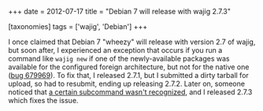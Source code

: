 +++
date = 2012-07-17
title = "Debian 7 will release with wajig 2.7.3"

[taxonomies]
tags = ['wajig', 'Debian']
+++

I once claimed that Debian 7 \"wheezy\" will release with version 2.7 of
wajig, but soon after, I experienced an exception that occurs if you run
a command like `wajig new` if one of the newly-available packages was
available for the configured foreign architecture, but not for the
native one ([bug 679969]). To fix that, I released 2.7.1, but I
submitted a dirty tarball for upload, so had to resubmit, ending up
releasing 2.7.2. Later on, someone noticed that [a certain subcommand
wasn\'t recognized], and I released 2.7.3 which fixes the issue.

  [bug 679969]: http://bugs.debian.org/cgi-bin/bugreport.cgi?bug=679969
  [a certain subcommand wasn\'t recognized]: http://bugs.debian.org/cgi-bin/bugreport.cgi?bug=681309

